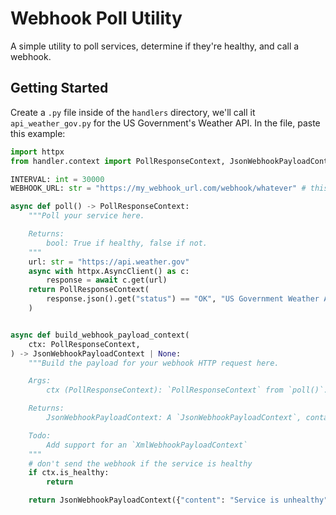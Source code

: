 # Webhook Poll Utility
A simple utility to poll services, determine if they're healthy, and call a webhook.

## Getting Started
Create a `.py` file inside of the `handlers` directory, we'll call it `api_weather_gov.py` for the US Government's Weather API.
In the file, paste this example:
```python
import httpx
from handler.context import PollResponseContext, JsonWebhookPayloadContext

INTERVAL: int = 30000
WEBHOOK_URL: str = "https://my_webhook_url.com/webhook/whatever" # this could be a discord webhook, for example

async def poll() -> PollResponseContext:
    """Poll your service here.

    Returns:
        bool: True if healthy, false if not.
    """
    url: str = "https://api.weather.gov"
    async with httpx.AsyncClient() as c:
        response = await c.get(url)
    return PollResponseContext(
        response.json().get("status") == "OK", "US Government Weather API is healthy."
    )


async def build_webhook_payload_context(
    ctx: PollResponseContext,
) -> JsonWebhookPayloadContext | None:
    """Build the payload for your webhook HTTP request here.

    Args:
        ctx (PollResponseContext): `PollResponseContext` from `poll()`.

    Returns:
        JsonWebhookPayloadContext: A `JsonWebhookPayloadContext`, containing information about your payload.

    Todo:
        Add support for an `XmlWebhookPayloadContext`
    """
    # don't send the webhook if the service is healthy
    if ctx.is_healthy:
        return

    return JsonWebhookPayloadContext({"content": "Service is unhealthy", "username": "api.weather.gov"})

```
